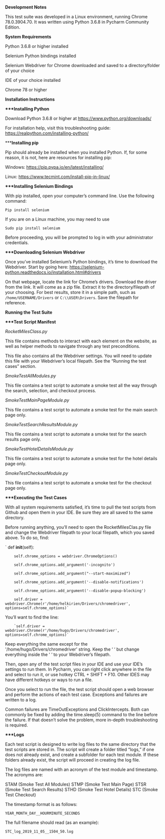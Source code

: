 <b>Development Notes</b>

This test suite was developed in a Linux environment, running Chrome 78.0.3904.70. It was written using Python 3.6.8 in Pycharm Community Edition.

<b>System Requirements</b>

Python 3.6.8 or higher installed

Selenium Python bindings installed

Selenium Webdriver for Chrome downloaded and saved to a directory/folder of your choice

IDE of your choice installed

Chrome 78 or higher

<b>Installation Instructions</b>

<b>***Installing Python</b>

Download Python 3.6.8 or higher at https://www.python.org/downloads/

For installation help, visit this troubleshooting guide: https://realpython.com/installing-python/

***<b>Installing pip</b>

Pip should already be installed when you installed Python. If, for some reason, it is not, here are resources for installing pip:

Windows: https://pip.pypa.io/en/latest/installing/

Linux: https://www.tecmint.com/install-pip-in-linux/

<b>***Installing Selenium Bindings</b>

With pip installed, open your computer’s command line. Use the following command:

`Pip install selenium`

If you are on a Linux machine, you may need to use 

`Sudo pip install selenium`

Before proceeding, you will be prompted to log in with your administrator credentials.

<b>***Downloading Selenium Webdriver</b>

Once you’ve installed Selenium’s Python bindings, it’s time to download the Webdriver. Start by going here: https://selenium-python.readthedocs.io/installation.html#drivers

On that webpage, locate the link for Chrome’s drivers. Download the driver from the link. It will come as a zip file. Extract it to the directory/filepath of your choosing. For best results, store it in a simple path, such as `/home/USERNAME/Drivers` or `C:\\USER\Drivers`. Save the filepath for reference.

<b>Running the Test Suite</b>

<b>***Test Script Manifest</b>

<i>RocketMilesClass.py</i>

This file contains methods to interact with each element on the website, as well as helper methods to navigate through any test preconditions. 

This file also contains all the Webdriver settings. You will need to update this file with your Webdriver’s local filepath. See the “Running the test cases” section.

<i>SmokeTestAllModules.py</i>

This file contains a test script to automate a smoke test all the way through the search, selection, and checkout process.

<i>SmokeTestMainPageModule.py</i>

This file contains a test script to automate a smoke test for the main search page only.

<i>SmokeTestSearchResultsModule.py</i>

This file contains a test script to automate a smoke test for the search results page only.

<i>SmokeTestHotelDetailsModule.py</i>

This file contains a test script to automate a smoke test for the hotel details page only.

<i>SmokeTestCheckoutModule.py</i>

This file contains a test script to automate a smoke test for the checkout page only.

<b>***Executing the Test Cases</b>

With all system requirements satisfied, it’s time to pull the test scripts from Github and open them in your IDE. Be sure they are all saved to the same directory.

Before running anything, you’ll need to open the RocketMilesClas.py file and change the Webdriver filepath to your local filepath, which you saved above. To do so, find: 

  `  def __init__(self):
  
        self.chrome_options = webdriver.ChromeOptions()
        
        self.chrome_options.add_argument('-incognito')
        
        self.chrome_options.add_argument("--start-maximized")
        
        self.chrome_options.add_argument('--disable-notifications')
        
        self.chrome_options.add_argument('--disable-popup-blocking')
        
        self.driver = webdriver.Chrome(r'/home/helkirien/Drivers/chromedriver', options=self.chrome_options)`

You’ll want to find the line: 

        `self.driver = webdriver.Chrome(r'/home/hugo/Drivers/chromedriver', options=self.chrome_options)`

Keep everything the same except for the '/home/hugo/Drivers/chromedriver' string. Keep the ‘ ‘ but change everything inside the ‘ ‘ to your Webdriver’s filepath. 

Then, open any of the test script files in your IDE and use your IDE’s settings to run them. In Pycharm, you can right click anywhere in the file and select to run it, or use hotkey CTRL + SHIFT + F10. Other IDES may have different hotkeys or ways to run a file. 

Once you select to run the file, the test script should open a web browser and perform the actions of each test case. Exceptions and failures are written to a log.

Common failures are TimeOutExceptions and ClickIntercepts. Both can commonly be fixed by adding the time.sleep(5) command to the line before the failure. If that doesn’t solve the problem, more in-depth troubleshooting is required.

<b>***Logs</b>

Each test script is designed to write log files to the same directory that the test scripts are stored in. The script will create a folder titled “logs,” if one does not already exist, and create a subfolder for each test module. If these folders already exist, the script will proceed in creating the log file.

The log files are named with an acronym of the test module and timestamp. The acronyms are:

STAM (Smoke Test All Modules)
STMP (Smoke Test Main Page)
STSR (Smoke Test Search Results)
STHD (Smoke Test Hotel Details)
STC (Smoke Test Checkout)

The timestamp format is as follows:

`YEAR_MONTH_DAY__HOURMINUTE_SECONDS`

The full filename should read (as an example):

`STC_log_2019_11_05__1504_50.log`


